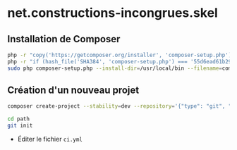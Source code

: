 # net.constructions-incongrues.skel

## Installation de Composer

```bash
php -r "copy('https://getcomposer.org/installer', 'composer-setup.php');"
php -r "if (hash_file('SHA384', 'composer-setup.php') === '55d6ead61b29c7bdee5cccfb50076874187bd9f21f65d8991d46ec5cc90518f447387fb9f76ebae1fbbacf329e583e30') { echo 'Installer verified'; } else { echo 'Installer corrupt'; unlink('composer-setup.php'); } echo PHP_EOL;"
sudo php composer-setup.php --install-dir=/usr/local/bin --filename=composer
```

## Création d'un nouveau projet

```bash
composer create-project --stability=dev --repository='{"type": "git", "url": "git@github.com:constructions-incongrues/git@github.com:constructions-incongrues/net.constructions-incongrues.skel.git"}' constructionsincongrues/net.constructions-incongrues.skel path
```

```bash
cd path
git init
```
- Éditer le fichier `ci.yml`
